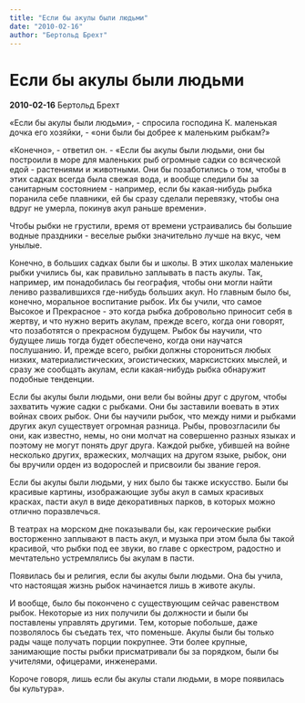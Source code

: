 ```yaml
---
title: "Если бы акулы были людьми"
date: "2010-02-16"
author: "Бертольд Брехт"
---
```


# Если бы акулы были людьми

**2010-02-16** Бертольд Брехт

«Если бы акулы были людьми», - спросила господина К. маленькая дочка его хозяйки, - «они были бы добрее к маленьким рыбкам?»

«Конечно», - ответил он. - «Если бы акулы были людьми, они бы построили в море для маленьких рыб огромные садки со всяческой едой - растениями и животными. Они бы позаботились о том, чтобы в этих садках всегда была свежая вода, и вообще следили бы за санитарным состоянием - например, если бы какая-нибудь рыбка поранила себе плавники, ей бы сразу сделали перевязку, чтобы она вдруг не умерла, покинув акул раньше времени».

Чтобы рыбки не грустили, время от времени устраивались бы большие водные праздники - веселые рыбки значительно лучше на вкус, чем унылые.

Конечно, в больших садках были бы и школы. В этих школах маленькие рыбки учились бы, как правильно заплывать в пасть акулы. Так, например, им понадобилась бы география, чтобы они могли найти лениво развалившихся где-нибудь больших акул. Но главным было бы, конечно, моральное воспитание рыбок. Их бы учили, что самое Высокое и Прекрасное - это когда рыбка добровольно приносит себя в жертву, и что нужно верить акулам, прежде всего, когда они говорят, что позаботятся о прекрасном будущем. Рыбок бы научили, что будущее лишь тогда будет обеспечено, когда они научатся послушанию. И, прежде всего, рыбки должны сторониться любых низких, материалистических, эгоистических, марксистских мыслей, и сразу же сообщать акулам, если какая-нибудь рыбка обнаружит подобные тенденции.

Если бы акулы были людьми, они вели бы войны друг с другом, чтобы захватить чужие садки с рыбками. Они бы заставили воевать в этих войнах своих рыбок. Они бы научили рыбок, что между ними и рыбками других акул существует огромная разница. Рыбы, провозгласили бы они, как известно, немы, но они молчат на совершенно разных языках и поэтому не могут понять друг друга. Каждой рыбке, убившей на войне несколько других, вражеских, молчащих на другом языке, рыбок, они бы вручили орден из водорослей и присвоили бы звание героя.

Если бы акулы были людьми, у них было бы также искусство. Были бы красивые картины, изображающие зубы акул в самых красивых красках, пасти акул в виде декоративных парков, в которых можно отлично поразвлечься.

В театрах на морском дне показывали бы, как героические рыбки восторженно заплывают в пасть акул, и музыка при этом была бы такой красивой, что рыбки под ее звуки, во главе с оркестром, радостно и мечтательно устремлялись бы акулам в пасти.

Появилась бы и религия, если бы акулы были людьми. Она бы учила, что настоящая жизнь рыбок начинается лишь в животе акулы.

И вообще, было бы покончено с существующим сейчас равенством рыбок. Некоторые из них получили бы должности и были бы поставлены управлять другими. Тем, которые побольше, даже позволялось бы съедать тех, что поменьше. Акулы были бы только рады чаще получать порции покрупнее. Эти более крупные, занимающие посты рыбки присматривали бы за порядком, были бы учителями, офицерами, инженерами.

Короче говоря, лишь если бы акулы стали людьми, в море появилась бы культура».